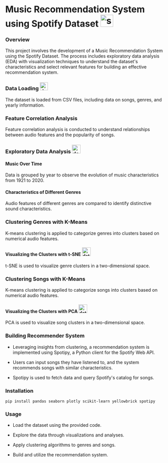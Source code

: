 <h1 align="left"> Music Recommendation System using Spotify Dataset <img src="https://upload.wikimedia.org/wikipedia/commons/8/84/Spotify_icon.svg" alt="spotify_logo" width="40" height="38"/> </h1>
<h3>Overview</h3>
This project involves the development of a Music Recommendation System using the Spotify Dataset. The process includes exploratory data analysis (EDA) with visualization techniques to understand the dataset's characteristics and select relevant features for building an effective recommendation system.

<h3>Data Loading <img src="https://static.vecteezy.com/system/resources/previews/025/781/125/non_2x/loading-icon-isolated-on-white-background-download-sign-load-icon-data-loading-bar-vector.jpg" alt="data_loading" width="25" height="25"/></h3>
The dataset is loaded from CSV files, including data on songs, genres, and yearly information.

<h3>Feature Correlation Analysis</h3>
Feature correlation analysis is conducted to understand relationships between audio features and the popularity of songs.

<h3>Exploratory Data Analysis <img src="https://static.vecteezy.com/system/resources/previews/024/193/986/non_2x/green-and-white-searching-data-analysis-in-computer-icon-vector.jpg" alt="data_analysis" width="27" height="27"/></h3>

<h4>Music Over Time</h4>
Data is grouped by year to observe the evolution of music characteristics from 1921 to 2020.

<h4>Characteristics of Different Genres</h4>
Audio features of different genres are compared to identify distinctive sound characteristics.

<h3>Clustering Genres with K-Means</h3>
K-means clustering is applied to categorize genres into clusters based on numerical audio features.

<h4>Visualizing the Clusters with t-SNE <img src="https://img.freepik.com/premium-vector/minimalistic-vector-illustration-growth-chart-upwards-personal-achievements-success_647003-190.jpg" alt="data_analysis" width="27" height="27"/></h4>
t-SNE is used to visualize genre clusters in a two-dimensional space.

<h3>Clustering Songs with K-Means</h3>
K-means clustering is applied to categorize songs into clusters based on numerical audio features.

<h4>Visualizing the Clusters with PCA <img src="https://img.freepik.com/premium-vector/minimalistic-vector-illustration-growth-chart-upwards-personal-achievements-success_647003-190.jpg" alt="data_analysis" width="27" height="27"/></h4>
PCA is used to visualize song clusters in a two-dimensional space.

<h3>Building Recommender System</h3>

- Leveraging insights from clustering, a recommendation system is implemented using Spotipy, a Python client for the Spotify Web API.


- Users can input songs they have listened to, and the system recommends songs with similar characteristics.

- Spotipy is used to fetch data and query Spotify's catalog for songs.

<h3>Installation</h3>

```pip install pandas seaborn plotly scikit-learn yellowbrick spotipy```

<h3>Usage</h3>

- Load the dataset using the provided code.

- Explore the data through visualizations and analyses.

- Apply clustering algorithms to genres and songs.

- Build and utilize the recommendation system.
